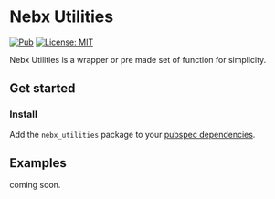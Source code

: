 # Nebx Utilities

[![Pub](https://img.shields.io/pub/v/nebx_utilities.svg)](https://pub.dev/packages/nebx_utilities)
[![License: MIT](https://img.shields.io/badge/License-MIT-yellow.svg)](https://github.com/enricoroselino/nebx-utilities-flutter/blob/main/LICENSE)

Nebx Utilities is a wrapper or pre made set of function for simplicity.

## Get started

### Install
Add the `nebx_utilities` package to your [pubspec dependencies](https://pub.dev/packages/nebx_utilities/install).

## Examples

coming soon.